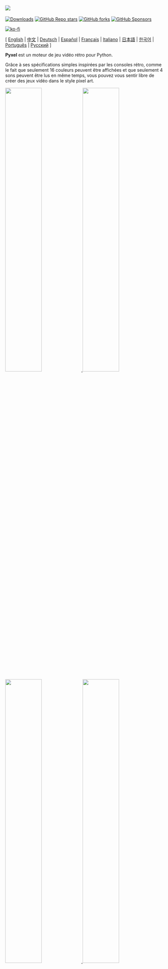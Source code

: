 # <img src="images/pyxel_logo_152x64.png">

[![Downloads](https://static.pepy.tech/personalized-badge/pyxel?period=total&units=international_system&left_color=grey&right_color=blue&left_text=PyPI%20downloads)](https://pypi.org/project/pyxel/)
[![GitHub Repo stars](https://img.shields.io/github/stars/kitao/pyxel?style=social)](https://github.com/kitao/pyxel)
[![GitHub forks](https://img.shields.io/github/forks/kitao/pyxel?style=social)](https://github.com/kitao/pyxel)
[![GitHub Sponsors](https://img.shields.io/github/sponsors/kitao?label=Sponsor%20me&logo=github%20sponsors&style=social)](https://github.com/sponsors/kitao)

[![ko-fi](https://ko-fi.com/img/githubbutton_sm.svg)](https://ko-fi.com/H2H27VDKD)

[ [English](../README.md) | [中文](README.cn.md) | [Deutsch](README.de.md) | [Español](README.es.md) | [Français](README.fr.md) | [Italiano](README.it.md) | [日本語](README.ja.md) | [한국어](README.ko.md) | [Português](README.pt.md) | [Русский](README.ru.md) ]

**Pyxel** est un moteur de jeu vidéo rétro pour Python.

Grâce à ses spécifications simples inspirées par les consoles rétro, comme le fait que seulement 16 couleurs peuvent être affichées et que seulement 4 sons peuvent être lus en même temps, vous pouvez vous sentir libre de créer des jeux vidéo dans le style pixel art.

<a href="../pyxel/examples/01_hello_pyxel.py" target="_blank">
<img src="images/01_hello_pyxel.gif" width="48%">
</a>

<a href="../pyxel/examples/02_jump_game.py" target="_blank">
<img src="images/02_jump_game.gif" width="48%">
</a>

<a href="../pyxel/examples/03_draw_api.py" target="_blank">
<img src="images/03_draw_api.gif" width="48%">
</a>

<a href="../pyxel/examples/04_sound_api.py" target="_blank">
<img src="images/04_sound_api.gif" width="48%">
</a>

<a href="images/image_tilemap_editor.gif" target="_blank">
<img src="images/image_tilemap_editor.gif" width="48%">
</a>

<a href="images/sound_music_editor.gif" target="_blank">
<img src="images/sound_music_editor.gif" width="48%">
</a>

Les spécifications et les API de Pyxel sont inspirées de [PICO-8](https://www.lexaloffle.com/pico-8.php) et [TIC-80](https://tic80.com/).

Pyxel est un logiciel libre et open source. Commençons à faire un jeu vidéo rétro avec Pyxel !

## Spécifications

- Fonctionne sous Windows, Mac et Linux
- Programmable en Python
- Palette de 16 couleurs
- 3 banques d’images de taille 256x256
- 8 tilemaps (niveaux ou scènes) de taille 256x256
- 4 canaux avec 64 sons configurables
- 8 musiques pouvant combiner des sons arbitraires
- Entrées clavier, souris et manettes
- Éditeur d’images et de sons

### Palette de couleurs

<img src="images/05_color_palette.png">

<img src="images/pyxel_palette.png">

## Comment installer

Il y a deux moyens d’utiliser Pyxel, avec la version packagée ou avec la version standalone.

### Installer la version packagée

La version packagée de Pyxel utilise Pyxel comme un module Python.

Cette version est recommandée pour les personnes qui sont familières avec la gestion de paquets Python et l’utilisatiion de `pip`, ou pour celles qui veulent développer des applications Python.

**Windows**

Après avoir installé [Python3](https://www.python.org/) (version 3.7 ou plus), lancez la commande suivante :

```sh
pip install -U pyxel
```

**Mac**

Après avoir installé [Python3](https://www.python.org/) (version 3.7 ou plus), lancez la commande suivante :

```sh
pip3 install -U pyxel
```

**Linux**

Après avoir installé le paquet SDL2 (`libsdl2-dev` pour Ubuntu), [Python3](https://www.python.org/) (version 3.7 ou plus), et `python3-pip`, lancez la commande suivante :

```sh
sudo pip3 install -U pyxel
```

Si l’installation avec pip ne fonctionne pas, essayez de compiler vous-même en suivant les étapes ci-dessous après avoir installé `cmake` et `rust`:

```sh
git clone https://github.com/kitao/pyxel.git
cd pyxel
make clean all
sudo pip3 install .
```

### Installer la version standalone

La version standalone de Pyxel utilise Pyxel comme un outil indépendant de Python.

Cette version est recommandée pour les personnes qui commencent à programmer ou qui ne veulent pas s’embêter avec les paramètres de Python, ou pour celles qui veulent jouer immédiatement.

**Windows**

Téléchargez et lancez la dernière version de installeur Windows (`pyxel-[version]-windows-setup.exe`) depuis la [page des versions](https://github.com/kitao/pyxel/releases).

**Mac**

Après avoir installé [Homebrew](https://brew.sh/), lancez les commandes suivantes :

```sh
brew tap kitao/pyxel
brew install pyxel
```

**Linux**

Après avoir installé le paquet SDL2 (`libsdl2-dev` pour Ubuntu) et [Homebrew](https://brew.sh/), lancez les commandes suivantes :

```sh
brew tap kitao/pyxel
brew install pyxel
```

Si les commandes au-dessus ne fonctionnent pas, vous pouvez essayer de compiler vous-même la version packagée.

### Lancer les exemples de Pyxel

Après l’installation de Pyxel, les exemples de Pyxel seront copiés dans le répertoire courant avec la commande suivante :

```sh
pyxel copy_examples
```

Les exemples copiés sont les suivants :

- [01_hello_pyxel.py](../pyxel/examples/01_hello_pyxel.py) - Application simple
- [02_jump_game.py](../pyxel/examples/02_jump_game.py) - Jeu de saut avec les fichiers de ressources Pyxel
- [03_draw_api.py](../pyxel/examples/03_draw_api.py) - Démonstration de l’API de dessin
- [04_sound_api.py](../pyxel/examples/04_sound_api.py) - Démonstration de l’API de son
- [05_color_palette.py](../pyxel/examples/05_color_palette.py) - Liste des couleurs de la palette
- [06_click_game.py](../pyxel/examples/06_click_game.py) - Jeu de type pointer et cliquer
- [07_snake.py](../pyxel/examples/07_snake.py) - Jeu du Snake avec une bande son
- [08_triangle_api.py](../pyxel/examples/08_triangle_api.py) - Démonstration de l’API de dessin de triangle
- [09_shooter.py](../pyxel/examples/09_shooter.py) - Jeu de shoot'em up avec changement d’écran
- [10_platformer.py](../pyxel/examples/10_platformer.py) - Jeu de plateforme avec défilement horizontal et une carte
- [11_offscreen.py](../pyxel/examples/11_offscreen.py) - Rendu hors écran avec la classe Image
- [12_perlin_noise.py](pyxel/examples/12_perlin_noise.py) - Animation du bruit de Perlin
- [30SecondsOfDaylight.pyxapp](images/30SecondsOfDaylight.gif) - 1er jeu gagnant du Pyxel Jam par [Adam](https://twitter.com/helpcomputer0)
- [megaball.pyxapp](images/megaball.gif) - Jeu physique de balles d'arcade par [Adam](https://twitter.com/helpcomputer0)

Les exemples peuvent être lancés avec les commandes suivantes :

```sh
cd pyxel_examples
pyxel run 01_hello_pyxel.py
pyxel play 30SecondsOfDaylight.pyxapp
```

## Comment utiliser

### Créer une application Pyxel

Après avoir importé le module Pyxel dans votre script Python, spécifiez d’abord la taille de la fenêtre avec la fonction `init`, puis lancez l’application Pyxel avec la fonction `run`.

```python
import pyxel

pyxel.init(160, 120)

def update():
    if pyxel.btnp(pyxel.KEY_Q):
        pyxel.quit()

def draw():
    pyxel.cls(0)
    pyxel.rect(10, 10, 20, 20, 11)

pyxel.run(update, draw)
```

Les arguments de la fonction `run` sont la fonction `update` pour mettre à jour chaque frame et la fonction `draw` pour dessiner sur l’écran quand c’est nécessaire.

Dans une vraie application, il est recommandé de mettre le code Pyxel dans une classe comme ci-dessous :

```python
import pyxel

class App:
    def __init__(self):
        pyxel.init(160, 120)
        self.x = 0
        pyxel.run(self.update, self.draw)

    def update(self):
        self.x = (self.x + 1) % pyxel.width

    def draw(self):
        pyxel.cls(0)
        pyxel.rect(self.x, 0, 8, 8, 9)

App()
```

C’est aussi possible de dessiner de simples images et animatations en utilisant les fonctions `show` et `flip`.

La fonction `show` affiche l’écran jusqu’à ce que la touche `Esc` soit appuyée.

```python
import pyxel

pyxel.init(120, 120)
pyxel.cls(1)
pyxel.circb(60, 60, 40, 7)
pyxel.show()
```

La fonction `flip` met à jour une fois l’écran.

```python
import pyxel

pyxel.init(120, 80)

while True:
    pyxel.cls(3)
    pyxel.rectb(pyxel.frame_count % 160 - 40, 20, 40, 40, 7)
    pyxel.flip()
```

### Lancer une application Pyxel

Le script Python créé peut être lancé en utilisant la commande suivante :

```sh
pyxel run PYTHON_SCRIPT_FILE
```

Pour la version packagée, il peut être exécuté comme un script Python classique :

```sh
cd pyxel_examples
python3 PYTHON_SCRIPT_FILE
```

(Pour Windows, utilisez `python` au lieu de `python3`)

### Contrôles spéciaux

Les contrôles spéciaux suivants peuvent être lancés pendant qu’une application Pyxel tourne :

- `Esc`<br>
Quitte l’application
- `Alt(Option)+1`<br>
Sauvegarde la capture d’écran sur le bureau
- `Alt(Option)+2`<br>
Réinitialise le temps de départ de la capture vidéo
- `Alt(Option)+3`<br>
Sauvegarde la capture d’écran sur le bureau (jusqu’à 10 secondes)
- `Alt(Option)+0`<br>
Bascule vers le moniteur de performance (fps, temps de mise à jour et temps de dessin)
- `Alt(Option)+Enter`<br>
Met en plein écran

### Comment créer une ressource

L’éditeur Pyxel peut créer des images et des sons utilisables dans des applications Pyxel.

Il se lance avec la commande suivante :

```sh
pyxel edit [PYXEL_RESOURCE_FILE]
```

Si le fichier de ressource Pyxel (.pyxres) existe déjà, le fichier est chargé, sinon, un nouveau fichier avec le nom indiqué est créé.
Si le fichier de ressource n’est pas spécifié, le nom est `my_resource.pyxres`.

Après avoir lancé l’éditeur Pyxel, le fichier peut être changé en glissant-dépossant un autre fichier de ressource. Si le fichier est glissé-déposé en appuyant sur la touche ``Ctrl(Cmd)``, seul le type de la ressource actuellement éditée (Image / Tilemap / Son / Musique) sera chargé. Cette opération permet de combiner plusieurs ressources dans un seul fichier.

La ressource créée peut être chargée avec la fonction `load`.

L’éditeur Pyxel a les modes suivants.

**Éditeur d’images :**

Mode pour éditer les banques d’images.

<img src="images/image_editor.gif">

En glissant-déposant un fichier image (png / gif / jpeg) dans l’éditeur d’image, l’image peut être chargée dans la banque d’images actuellement sélectionnée.

**Éditeur de tilemap :**

Mode pour éditer les tilemaps, dans lesquelles les images des banques d’images sont ordonnées en motifs de tuiles.
<!-- TODO expliquer mieux -->

<img src="images/tilemap_editor.gif">

**Éditeur de sons :**

Mode pour éditer les sons.

<img src="images/sound_editor.gif">

**Éditeur de musiques :**

Mode pour éditer les musiques dans lesquelles les sons sont ordonnés par ordre de lecture.

<img src="images/music_editor.gif">

### Autres méthodes pour créer des ressources

Les images et tilemaps Pyxel peuvent être aussi créées avec les méthodes suivantes :

- Créer une image depuis une liste de chaînes de caractères avec la fonction `Image.set` ou la fonction `Tilemap.set`
- Charger une image (png / gif / jpeg) dans la palette Pyxel avec la fonction `Image.load`

Les sons Pyxel peuvent aussi être créés avec la méthode suivante :

- Créer un son à partir d’une chaîne de caractères avec la fonction `Sound.set` ou la fonction `Music.set`

Référez vous à la documentation de l’API pour l’utilisation de ces fonctions.

### Comment partager une application

Pyxels a un format de fichier spécifique (fichier d’application Pyxel) qui fonctionne sur les différentes plateformes.

Créez le fichier d’application Pyxel (.pyxapp) avec la commande suivante :

```sh
pyxel package APP_ROOT_DIR STARTUP_SCRIPT_FILE
```

Si l’application doit inclure des ressources ou des modules additonnels, mettez les dans le dossier de l’application.

L’application créée peut être exécutée avec la commande suivante :

```sh
pyxel play PYXEL_APP_FILE
```

## Documentation de l’API

### Système

- `width`, `height`<br>
La largeur et la hauteur de l’écran

- `frame_count`<br>
Le nombre de frames passées

- `init(width, height, [title], [fps], [quit_key], [capture_scale], [capture_sec])`<br>
Initialise l’application Pyxel avec un écran de taille (`width`, `height`). Il est possible de passer comme options : le titre de la fenêtre avec `title`, le nombre d’images par seconde avec `fps`, la touche pour quitter l’application avec `quit_key`, l’échelle des captures d’écran avec `capture_scale`, et le temps maximum d’enregistrement vidéo avec `capture_sec`.<br>
Par exemple : `pyxel.init(160, 120, title="My Pyxel App", fps=60, quit_key=pyxel.KEY_NONE, capture_scale=3, capture_sec=0)`

- `run(update, draw)`<br>
Lance l’application Pyxel et appelle la fonction `update` et la fonction `draw`.

- `show()`<br>
Affiche l’écran jusqu’à ce que la touche `Esc` soit appuyée. (Ne pas utiliser dans des applications normales)

- `flip()`<br>
Met à jour l’écran une fois. (Ne pas utiliser dans des applications normales)

- `quit()`<br>
Quitte l’application Pyxel.

### Ressources

- `load(filename, [image], [tilemap], [sound], [music])`<br>
Charge la ressource (.pyxres). Si ``False`` est spécifié pour un type de ressource (``image/tilemap/sound/music``), la ressource ne sera pas chargée.

### Entrées
- `mouse_x`, `mouse_y`<br>
La position actuelle du curseur de la souris

- `mouse_wheel`<br>
La valeur actuelle de la molette de la souris

- `btn(key)`<br>
Renvoie `True` si la touche `key` est appuyée, sinon renvoie `False` ([liste des touches](../pyxel/__init__.pyi))

- `btnp(key, [hold], [period])`<br>
Renvoie `True` si la touche `key` est appuyée à cette frame, sinon renvoie `False`. Quand `hold` et `period` sont spécifiés, `True` sera renvoyé à l’intervalle de frame `period` quand la touche `key` est appuyée pendant plus de `hold` frames

- `btnr(key)`<br>
Renvoie `True` si la touche `key` est appuyée à cette frame, sinon renvoie `False`

- `mouse(visible)`<br>
Si `visible` est `True`, affiche le curseur de la souris. Si `False`, le curseur est caché. Même si le curseur n’est pas affiché, sa position est actualisée.

### Graphiques

- `colors`<br>
Liste les couleurs de la palette. Les couleurs sont spécifiées avec une valeur 24-bit. Vous pouvez utiliser `colors.from_list` et `colors.to_list` pour directement donner et recevoir une liste Python.<br>
Par exemple `org_colors = pyxel.colors.to_list(); pyxel.colors[15] = 0x112233; pyxel.colors.from_list(org_colors)`

- `image(img)`<br>
Utilise la banque d’images `img` (0-2). (Voir la classe Image)<br>
Par exemple `pyxel.image(0).load(0, 0, "title.png")`

- `tilemap(tm)`<br>
Utilise la tilemap `tm` (0-7) (voir la classe Tilemap)

- `clip(x, y, w, h)`<br>
Défini la zone de dessin (`x`, `y`) avec une largeur `w` et une hauteur `h`. Réinitialiser la zone de dessin au plein écran avec `clip()`

- `camera(x, y)`<br>
Change the upper left corner coordinates of the screen to (`x`, `y`). Reset the upper left corner coordinates to (`0`, `0`) with `camera()`.

- `pal(col1, col2)`<br>
Remplace la couleur `col1` avec `col2` au dessin. `pal()` pour réinitialiser la palette de couleurs

- `cls(col)`<br>
Efface l’écran avec la couleur `col`

- `pget(x, y)`<br>
Renvoie la couleur au pixel (`x`, `y`)

- `pset(x, y, col)`<br>
Dessine un pixel de couleur `col` à (`x`, `y`)

- `line(x1, y1, x2, y2, col)`<br>
Dessine une ligne de couleur `col` de (`x1`, `y1`) à (`x2`, `y2`)

- `rect(x, y, w, h, col)`<br>
Dessine un rectangle de largeur `w`, de hauteur `h` et de couleur `col` à partir de (`x`, `y`)

- `rectb(x, y, w, h, col)`<br>
Dessine les contours d’un rectangle de largeur `w`, de hauteur `h` et de couleur `col` à partir de (`x`, `y`)

- `circ(x, y, r, col)`<br>
Dessine un cercle de rayon `r` et de couleur `col` à (`x`, `y`)

- `circb(x, y, r, col)`<br>
Dessine le contour d’un cercle de rayon `r` et de couleur `col` à (`x`, `y`)

- `elli(x, y, w, h, col)`<br>
Dessinez une ellipse de largeur `w`, de hauteur `h` et de couleur `col` à partir de (`x`, `y`).

- `ellib(x, y, w, h, col)`<br>
Dessinez le contour d'une ellipse de largeur `w`, de hauteur `h` et de couleur `col` à partir de (`x`, `y`).

- `tri(x1, y1, x2, y2, x3, y3, col)`<br>
Dessine un triangle avec les sommets (`x1`, `y1`), (`x2`, `y2`), (`x3`, `y3`) et de couleur `col`

- `trib(x1, y1, x2, y2, x3, y3, col)`<br>
Dessine les contours d’un triangle avec les sommets (`x1`, `y1`), (`x2`, `y2`), (`x3`, `y3`) et de couleur `col`

- `fill(x, y, col)`<br>
Dessine une ellipse de largeur `w`, de hauteur `h` et de couleur `col` à partir de (`x`, `y`).

- `blt(x, y, img, u, v, w, h, [colkey])`<br>
Copie la région de taille (`w`, `h`) de (`u`, `v`) de la banque d’image `img` (0-2) à (`x`, `y`). Si une valeur négative est mise pour `w` (ou `h`), la copie sera inversée horizontalement (ou verticalement). Si `colkey` est spécifiée, elle sera traitée comme une couleur transparente.

<img src="images/blt_figure.png">

- `bltm(x, y, tm, u, v, w, h, [colkey])`<br>
Copie la région de taille (`w`, `h`) de (`u`, `v`) de la tilemap `tm` (0-7) à (`x`, `y`). Si une valeur négative est mise pour `w` (ou `h`), la copie sera inversée horizontalement (ou verticalement). Si `colkey` est spécifiée, elle sera traitée comme une couleur transparente. La taille d’une tuile est 8x8 pixels et elle est storée dans une tilemap en tant que paire `(tile_x, tile_y)`.

<img src="images/bltm_figure.png">

- `text(x, y, s, col)`<br>
Dessine une chaîne de caractères `s` de couleur `col` à (`x`, `y`)

### Audio

- `sound(snd, [system])`<br>
Utilise le son `snd` (0-63) (voir la classe Sound). Si `system` est `True`, le son 64 pour le système est accessible<br>
par exemple : `pyxel.sound(0).speed = 60`

- `music(msc)`<br>
Utilise la musique `msc` (0-7) (voir la classe Music)

- `play_pos(ch)`<br>
Récupère la position du son du canal `ch` (0-3) comme un tuple `(sound no, note no)`. Renvoie `None` quand le son est arrêté.

- `play(ch, snd, [tick], [loop])`<br>
Joue le son `snd` (0-63) sur le canal `ch` (0-3). Si `snd` est une liste, les sons seront joués dans l’ordre. La position de début de lecture peut être spécifiée par `tick` (1 tick = 1/120 secondes). Si `loop` est à `True`, le son est joué en boucle.

- `playm(msc, [tick], [loop])`<br>
Joue la musique `msc` (0-7). La position de début de lecture peut être spécifiée par `tick` (1 tick = 1/120 secondes). Si `loop` est mis à `True`, la musique est joué en boucle.

- `stop([ch])`<br>
Arrête le son du canal spécifié `ch` (0-3). `stop()` arrête tous les canaux.

### Mathématiques

- `ceil(x)`<br>
Renvoie le plus petit nombre entier supérieur ou égal à `x`.

- `floor(x)`<br>
Renvoie le plus grand nombre entier inférieur ou égal à `x`.

- `sgn(x)`<br>
Renvoie 1 lorsque `x` est positif, 0 lorsqu'il est nul, et -1 lorsqu'il est négatif.

- `sqrt(x)`<br>
Renvoie la racine carrée de `x`.

- `sin(deg)`<br>
Renvoie le sinus de `deg` degrés.

- `cos(deg)`<br>
Renvoie le cosinus de `deg` degrés.

- `atan2(y, x)`<br>
Retourne l'arctangente de `y`/`x` en degrés.

- `rseed(seed: int)`<br>
Définit la graine du générateur de nombres aléatoires.

- `rndi(a, b)`<br>
Renvoie un nombre entier aléatoire supérieur ou égal à `a` et inférieur ou égal à `b`.

- `rndf(a, b)`<br>
Renvoie une décimale aléatoire supérieure ou égale à `a` et inférieure ou égale à `b`.

- `nseed(seed)`<br>
Définit la graine du bruit de Perlin.

- `noise(x, [y], [z])`<br>
Renvoie la valeur du bruit de Perlin pour les coordonnées spécifiées.

### Classe Image

- `width`, `height`<br>
La largeur et la hauteur d’une image

- `data`<br>
Les données de l’image (liste bi-dimentionelle de 256x256)

- `get(x, y)`<br>
Renvoie les données de l’image à (`x`, `y`)

- `set(x, y, data)`<br>
Met la valeur de l’image à (`x`, `y`) suivant une liste de chaînes.<br>
Par exemple `pyxel.image(0).set(10, 10, ["0123", "4567", "89ab", "cdef"])`

- `load(x, y, filename)`<br>
Charge l’image (png/gif/jpeg) à (`x`, `y`).

### Classe Tilemap

- `width`, `height`<br>
La largeur et la hauteur de la tilemap

- `refimg`<br>
La banque d’image (0-2) référencée par la tilemap

- `set(x, y, data)`<br>
Met la tilemap à (`x`, `y`) suivant une liste de chaînes.<br>
Par exemple `pyxel.tilemap(0).set(0, 0, ["000102", "202122", "a0a1a2", "b0b1b2"])`

- `pget(x, y)`<br>
Renvoie la tile à (`x`, `y`). Une tile est un tuple `(tile_x, tile_y)`.

- `pset(x, y, tile)`<br>
Dessine une `tile` à (`x`, `y`). Une tile est un tuple `(tile_x, tile_y)`.

### Classe Sound

- `notes`<br>
Liste des notes (0-127). Plus le nombre est haut, plus la note est haute, et à 33 ça devient 'A2' (440Hz). Le reste est à -1.

- `tones`<br>
Liste les tons (0:Triangle / 1:Square / 2:Pulse / 3:Noise)

- `volumes`<br>
Liste les volumes (0-7)

- `effects`<br>
Liste les effets (0:None / 1:Slide / 2:Vibrato / 3:FadeOut)

- `speed`<br>
Vitesse de lecture. 1 est le plus rapide, et plus le nombre est grand, plus la vitesse est lente. à 120, la longueur d’une note est de 1 second.

- `set(notes, tones, volumes, effects, speed)`<br>
Met les valeurs de notes, tones, volumes et effects avec une chaîne. Si les tons, volumes et effets sont plus courts que les notes, ils sont répétés depuis le début.

- `set_notes(notes)`<br>
Met les notes avec une chaîne de 'CDEFGAB'+'#-'+'0123' ou 'R'. Insensible à la casse et les espaces sont ignorés.<br>
Par exemple `pyxel.sound(0).set_note("G2B-2D3R RF3F3F3")`

- `set_tones(tones)`<br>
Met les tons avec une chaîne de 'TSPN'. Insensible à la casse et les espaces sont ignorés.<br>
Par exemple `pyxel.sound(0).set_tone("TTSS PPPN")`

- `set_volumes(volumes)`<br>
Met les volumes avec une chaîne de '01234567'. Insensible à la casse et les espaces sont ignorés.<br>
Par exemple `pyxel.sound(0).set_volume("7777 7531")`

- `set_effects(effects)`<br>
Met les effets avec une chaîne de 'NSVF'. Insensible à la casse et les espaces sont ignorés.<br>
Par exemple `pyxel.sound(0).set_effect("NFNF NVVS")`

### Classe Music

- `sounds`<br>
Liste bidimensionnelle de sons (0-63) avec le nombre de canaux à utiliser.

- `set(*sounds)`<br>
Définit les listes de son (0-63) des canaux à utiliser. Si une liste vide est spécifiée, ce canal n'est pas utilisé pour la lecture.<br>
Par exemple `pyxel.music(0).set([0, 1], [2, 3], [], [4])`

### API avancée

Pyxel a une "API avancée" qui n’est pas présentée ici car elle peut porter à confusion ou qu’elle nécessite des connaissances spécifiques pour être utilisée.

Si vous savez ce que vous faîtes, essayez de créer des applications incroyables avec [ceci](../pyxel/__init__.pyi) comme indice !

## Comment contribuer

### En ouvrant des tickets

Utilisez [l’outil de suivi de tickets](https://github.com/kitao/pyxel/issues) pour signaler des bugs et demander des nouvelles fonctionnalités ou des améliorations. Avant d’ouvrir un nouveau ticket, regardez si un similaire n’a pas déjà été ouvert.

### Tester manuellement

Toutes les personnes testant le code et rapportant des bugs ou des suggestions d’améliorations dans [l’outil de suivi de tickets](https://github.com/kitao/pyxel/issues) sont les bienvenues!

### En ouvrant des pull requests

Les correctifs sont acceptés sous forme de pull requests (PRs). Faites attention à ce que le ticket que la pull request corrige soit toujours ouvert.

En proposant une pull request, vous acceptez qu’elle soit publiée sous la [licence MIT](../LICENSE).

## Autres informations

- [Q&A](https://github.com/kitao/pyxel/wiki/Pyxel-Q&A)
- [User Examples](https://github.com/kitao/pyxel/wiki/Pyxel-User-Examples)
- [Discord Server (English)](https://discord.gg/FC7kUZJ)
- [Discord Server (Japanese - 日本語版)](https://discord.gg/qHA5BCS)

## License

Pyxel est sous [licence MIT](../LICENSE). Pyxel peut être réutilisé dans un logiciel propriétaire à condition que toutes les copies du logiciel sous licence comprennent une copie des termes de la licence MIT et de l'avis de copyright.

## Recrutement de Sponsors

Pyxel recherche des sponsors sur GitHub Sponsors. Envisagez de parrainer Pyxel pour une maintenance continue et des ajouts de fonctionnalités. Les sponsors peuvent consulter sur Pyxel comme un avantage. Veuillez voir [ici](https://github.com/sponsors/kitao) pour plus de détails.
